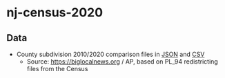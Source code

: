 # nj-census-2020

## Data
- County subdivision 2010/2020 comparison files in [JSON](data/processed/big-local-news/03_county_sub_pl94171_standard_compare_2010_2020.json) and [CSV](data/processed/big-local-news/03_county_sub_pl94171_standard_compare_2010_2020.csv)
  - Source: https://biglocalnews.org / AP, based on PL_94 redistricting files from the Census


